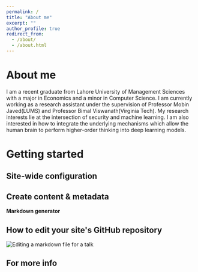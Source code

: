 ```yaml
---
permalink: /
title: "About me"
excerpt: ""
author_profile: true
redirect_from: 
  - /about/
  - /about.html
---
```



About me
======
I am a recent graduate from Lahore University of Management Sciences with a major in Economics and a minor in Computer Science. I am currently working as a research assistant under the supervision of Professor Mobin Javed(LUMS) and Professor Bimal Viswanath(Virginia Tech). My research interests lie at the intersection of security and machine learning. I am also interested in how to integrate the underlying mechanisms which allow the human brain to perform higher-order thinking into deep learning models.

Getting started
======

Site-wide configuration
------

Create content & metadata
------

**Markdown generator**


How to edit your site's GitHub repository
------
![Editing a markdown file for a talk](/images/editing-talk.png)

For more info
------
